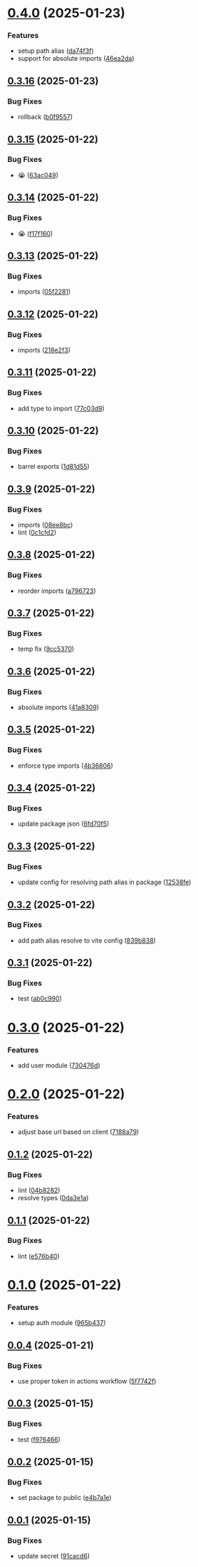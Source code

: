 # [0.4.0](https://github.com/chingu-x/chingu-dashboard-modules/compare/v0.3.16...v0.4.0) (2025-01-23)


### Features

* setup path alias ([da74f3f](https://github.com/chingu-x/chingu-dashboard-modules/commit/da74f3f2465945e16c028f2306e67aae8c1f2f30))
* support for absolute imports ([46ea2da](https://github.com/chingu-x/chingu-dashboard-modules/commit/46ea2dafd76a8ea6cc48f3d90a9c1c2b6815f405))

## [0.3.16](https://github.com/chingu-x/chingu-dashboard-modules/compare/v0.3.15...v0.3.16) (2025-01-23)


### Bug Fixes

* rollback ([b0f9557](https://github.com/chingu-x/chingu-dashboard-modules/commit/b0f9557e49d8ed9c89fe4fe4531ba87bfdb62f51))

## [0.3.15](https://github.com/chingu-x/chingu-dashboard-modules/compare/v0.3.14...v0.3.15) (2025-01-22)


### Bug Fixes

* :sob: ([63ac049](https://github.com/chingu-x/chingu-dashboard-modules/commit/63ac049d9586707c6f270067fe6938121545c697))

## [0.3.14](https://github.com/chingu-x/chingu-dashboard-modules/compare/v0.3.13...v0.3.14) (2025-01-22)


### Bug Fixes

* :sob: ([f17f160](https://github.com/chingu-x/chingu-dashboard-modules/commit/f17f16015881b23828cf737b14bf8aa42706e6cc))

## [0.3.13](https://github.com/chingu-x/chingu-dashboard-modules/compare/v0.3.12...v0.3.13) (2025-01-22)


### Bug Fixes

* imports ([05f2281](https://github.com/chingu-x/chingu-dashboard-modules/commit/05f2281b859028dc57003a1ad985dc07d2e603ac))

## [0.3.12](https://github.com/chingu-x/chingu-dashboard-modules/compare/v0.3.11...v0.3.12) (2025-01-22)


### Bug Fixes

* imports ([218e2f3](https://github.com/chingu-x/chingu-dashboard-modules/commit/218e2f3961c1da01e345b864dcd4e6c834d24b12))

## [0.3.11](https://github.com/chingu-x/chingu-dashboard-modules/compare/v0.3.10...v0.3.11) (2025-01-22)


### Bug Fixes

* add type to import ([77c03d9](https://github.com/chingu-x/chingu-dashboard-modules/commit/77c03d9fee905d1c53a3eacddf5bb92e040a8963))

## [0.3.10](https://github.com/chingu-x/chingu-dashboard-modules/compare/v0.3.9...v0.3.10) (2025-01-22)


### Bug Fixes

* barrel exports ([1d81d55](https://github.com/chingu-x/chingu-dashboard-modules/commit/1d81d55a5e759667662f6e04368bbb7d68e8fd1a))

## [0.3.9](https://github.com/chingu-x/chingu-dashboard-modules/compare/v0.3.8...v0.3.9) (2025-01-22)


### Bug Fixes

* imports ([08ee8bc](https://github.com/chingu-x/chingu-dashboard-modules/commit/08ee8bcee2442d9e3517e0d2de8367caf2f8a07a))
* lint ([0c1cfd2](https://github.com/chingu-x/chingu-dashboard-modules/commit/0c1cfd281f3fa9e1b7e3911fd7a3957f96c2556e))

## [0.3.8](https://github.com/chingu-x/chingu-dashboard-modules/compare/v0.3.7...v0.3.8) (2025-01-22)


### Bug Fixes

* reorder imports ([a796723](https://github.com/chingu-x/chingu-dashboard-modules/commit/a796723730ffb3e528b632066a18ca4163662007))

## [0.3.7](https://github.com/chingu-x/chingu-dashboard-modules/compare/v0.3.6...v0.3.7) (2025-01-22)


### Bug Fixes

* temp fix ([9cc5370](https://github.com/chingu-x/chingu-dashboard-modules/commit/9cc537084f168745483c0a166774fe389d56f355))

## [0.3.6](https://github.com/chingu-x/chingu-dashboard-modules/compare/v0.3.5...v0.3.6) (2025-01-22)


### Bug Fixes

* absolute imports ([41a8309](https://github.com/chingu-x/chingu-dashboard-modules/commit/41a83099c46691eb38a20825f2c0a958e24d5fa0))

## [0.3.5](https://github.com/chingu-x/chingu-dashboard-modules/compare/v0.3.4...v0.3.5) (2025-01-22)


### Bug Fixes

* enforce type imports ([4b36806](https://github.com/chingu-x/chingu-dashboard-modules/commit/4b36806ed9b26ac040695fa170e57c3234d6f790))

## [0.3.4](https://github.com/chingu-x/chingu-dashboard-modules/compare/v0.3.3...v0.3.4) (2025-01-22)


### Bug Fixes

* update package json ([6fd70f5](https://github.com/chingu-x/chingu-dashboard-modules/commit/6fd70f5357531a85d5df5d63c5f9fccaee076ebe))

## [0.3.3](https://github.com/chingu-x/chingu-dashboard-modules/compare/v0.3.2...v0.3.3) (2025-01-22)


### Bug Fixes

* update config for resolving path alias in package ([12538fe](https://github.com/chingu-x/chingu-dashboard-modules/commit/12538fe31d9e2d9b7ba66414350a8483de923e67))

## [0.3.2](https://github.com/chingu-x/chingu-dashboard-modules/compare/v0.3.1...v0.3.2) (2025-01-22)


### Bug Fixes

* add path alias resolve to vite config ([839b838](https://github.com/chingu-x/chingu-dashboard-modules/commit/839b83886bab7dade5485fb0077df773c56f5ee6))

## [0.3.1](https://github.com/chingu-x/chingu-dashboard-modules/compare/v0.3.0...v0.3.1) (2025-01-22)


### Bug Fixes

* test ([ab0c990](https://github.com/chingu-x/chingu-dashboard-modules/commit/ab0c990405270c92e77407b3228baab45b8cecea))

# [0.3.0](https://github.com/chingu-x/chingu-dashboard-modules/compare/v0.2.0...v0.3.0) (2025-01-22)


### Features

* add user module ([730476d](https://github.com/chingu-x/chingu-dashboard-modules/commit/730476d4b9aa9d82b31515217d20538a27df18da))

# [0.2.0](https://github.com/chingu-x/chingu-dashboard-modules/compare/v0.1.2...v0.2.0) (2025-01-22)


### Features

* adjust base url based on client ([7188a79](https://github.com/chingu-x/chingu-dashboard-modules/commit/7188a7905dc4a7d6c5d3aaa1ec8d4fcc34bf9171))

## [0.1.2](https://github.com/chingu-x/chingu-dashboard-modules/compare/v0.1.1...v0.1.2) (2025-01-22)


### Bug Fixes

* lint ([04b8282](https://github.com/chingu-x/chingu-dashboard-modules/commit/04b82823407cdaaf060a42b51fc07261d67aa41c))
* resolve types ([0da3e1a](https://github.com/chingu-x/chingu-dashboard-modules/commit/0da3e1a700285c152a648df030c9cea1186b5cb9))

## [0.1.1](https://github.com/chingu-x/chingu-dashboard-modules/compare/v0.1.0...v0.1.1) (2025-01-22)


### Bug Fixes

* lint ([e576b40](https://github.com/chingu-x/chingu-dashboard-modules/commit/e576b40af825fb6342b1826a375ccc8d3174ae43))

# [0.1.0](https://github.com/chingu-x/chingu-dashboard-modules/compare/v0.0.4...v0.1.0) (2025-01-22)


### Features

* setup auth module ([965b437](https://github.com/chingu-x/chingu-dashboard-modules/commit/965b437da1c127dde87f3e6ed27b12996a4bfc8f))

## [0.0.4](https://github.com/chingu-x/chingu-dashboard-modules/compare/v0.0.3...v0.0.4) (2025-01-21)


### Bug Fixes

* use proper token in actions workflow ([5f7742f](https://github.com/chingu-x/chingu-dashboard-modules/commit/5f7742f6e3ccfd7fb86ad3964b283863b5a68786))

## [0.0.3](https://github.com/chingu-x/chingu-dashboard-modules/compare/v0.0.2...v0.0.3) (2025-01-15)

### Bug Fixes

- test ([f976466](https://github.com/chingu-x/chingu-dashboard-modules/commit/f976466cd88d8650893e78f6bb9152c944bd59f3))

## [0.0.2](https://github.com/chingu-x/chingu-dashboard-modules/compare/v0.0.1...v0.0.2) (2025-01-15)

### Bug Fixes

- set package to public ([e4b7a1e](https://github.com/chingu-x/chingu-dashboard-modules/commit/e4b7a1eb49baf75a8e3fec8856fcfdf3e5ca79aa))

## [0.0.1](https://github.com/chingu-x/chingu-dashboard-modules/compare/v0.0.0...v0.0.1) (2025-01-15)

### Bug Fixes

- update secret ([91cacd6](https://github.com/chingu-x/chingu-dashboard-modules/commit/91cacd6d20df2061d448f7b3f5987506154cf465))
